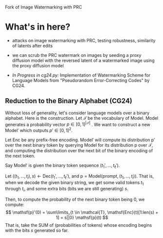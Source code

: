 Fork of Image Watermarking with PRC

# What's in here?

* attacks on image watermarking with PRC, testing robustness, similarity of latents after edits
* we can scrub the PRC watermark on images by seeding a proxy diffusion model with the reversed latent of a watermarked image using the proxy diffusion model

* *In Progress in cg24.py:* Implementation of Watermarking Scheme for Language Models from "Pseudorandom Error-Correcting Codes" by CG24.

## Reduction to the Binary Alphabet (CG24)
Without loss of generality, let's consider language models over a binary alphabet. Here is the construction. Let $\mathcal{T}$ be the vocabulary of $\mathsf{Model}$. $\mathsf{Model}$ generates a probability vector $p \in [0,1]^{|\mathcal{T}|}$ . We want to construct a new $\mathsf{Model}'$ which outputs $p' \in [0,1]^2.$ 

Let $\mathsf{Enc}$ be any prefix-free encoding. $\mathsf{Model}'$ will compute its distribution $\mathsf{p}'$ over the next binary token by querying $\mathsf{Model}$ for its distribution $\mathsf{p}$ over $\mathcal{T}$, and computing the distribution over the next bit of the binary encoding of the next token. 

Say $\mathsf{Model}'$ is given the binary token sequence $(t_{1}', \dots, t_\ell')$. 

Let $((t_{1}, \dots, t_{i}), s) \leftarrow \mathsf{Dec}(t_{1}', \dots, t_\ell')$, and $\mathsf{p} = \mathsf{Model}(\text{prompt}, (t_{1}, \dots, t_{i}))$. That is, when we decode the given binary string, we get some valid tokens $t_{1}$ through $t_i$, and some extra bits (bits we are still generating) $s$.

Then, to compute the probability of the next binary token being 0, we compute:
$$
\mathsf{p}'(0) = \sum\limits_{t \in \mathcal{T}, \mathsf{Enc}(t)[1:len(s) + 1] = s||0} \mathsf{p}(t)
$$
That is, take the SUM of (probabilities of tokens) whose encoding begins with the bits $s$ generated so far. 


